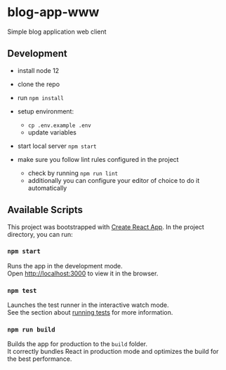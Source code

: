 # blog-app-www
Simple blog application web client
 ## Development

- install node 12
- clone the repo
- run `npm install`
- setup environment:

  - `cp .env.example .env`
  - update variables
  
- start local server `npm start`
- make sure you follow lint rules configured in the project

  - check by running `npm run lint`
  - additionally you can configure your editor of choice to do it automatically


## Available Scripts

This project was bootstrapped with [Create React App](https://github.com/facebook/create-react-app).
In the project directory, you can run:

### `npm start`

Runs the app in the development mode.\
Open [http://localhost:3000](http://localhost:3000) to view it in the browser.

### `npm test`

Launches the test runner in the interactive watch mode.\
See the section about [running tests](https://facebook.github.io/create-react-app/docs/running-tests) for more information.

### `npm run build`

Builds the app for production to the `build` folder.\
It correctly bundles React in production mode and optimizes the build for the best performance.

